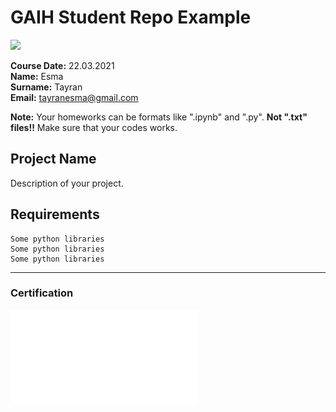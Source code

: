 # GAIH Student Repo Example
![](img/newlogo.png)

**Course Date:** 22.03.2021  
**Name:** Esma  
**Surname:** Tayran  
**Email:** tayranesma@gmail.com  

**Note:** Your homeworks can be formats like ".ipynb" and ".py". **Not ".txt" files!!** Make sure that your codes works.  

## Project Name
Description of your project.

## Requirements
```
Some python libraries
Some python libraries
Some python libraries
```
---

### Certification
![](img/certificate.pdf)

